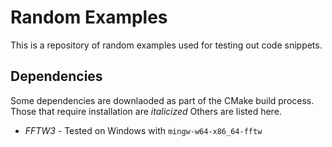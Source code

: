# Random Examples
This is a repository of random examples used for testing out code snippets.

## Dependencies
Some dependencies are downlaoded as part of the CMake build process.  Those that require installation are _italicized_ Others are listed here.
- _FFTW3_ - Tested on Windows with `mingw-w64-x86_64-fftw`

